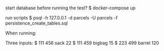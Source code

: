 start database before running the test?
	$ docker-compose up

run scripts
	$ psql -h 127.0.0.1 -d parcels -U parcels -f persistence_create_tables.sql 

When running:


Three inputs:
$ 111 456 sack 22 
$ 111 459	bigbag 15
$ 223	499 barrel 120 